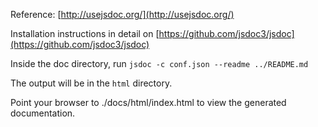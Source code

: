 Reference: [http://usejsdoc.org/](http://usejsdoc.org/)

Installation instructions in detail on [https://github.com/jsdoc3/jsdoc](https://github.com/jsdoc3/jsdoc)

Inside the doc directory, run `jsdoc -c conf.json --readme ../README.md`

The output will be in the `html` directory.

Point your browser to ./docs/html/index.html to view the generated documentation.

